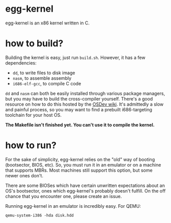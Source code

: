 # egg-kernel
egg-kernel is an x86 kernel written in C.

# how to build?
Building the kernel is easy, just run `build.sh`. However, it has a few dependencies:

* `dd`, to write files to disk image
* `nasm`, to assemble assembly
* `i686-elf-gcc`, to compile C code

`dd` and `nasm` can both be easily installed through various package managers, but you may have to build the cross-compiler yourself. There's a good resource on how to do this hosted by the [OSDev wiki](https://wiki.osdev.org/GCC_Cross-Compiler). It's admittedly a slow and painful process, so you may want to find a prebuilt i686-targeting toolchain for your host OS.

**The Makefile isn't finished yet. You can't use it to compile the kernel.**

# how to run?
For the sake of simplicity, egg-kernel relies on the "old" way of booting (bootsector, BIOS, etc). So, you must run it in an emulator or on a machine that supports MBRs. Most machines still support this option, but some newer ones don't.

There are some BIOSes which have certain unwritten expectations about an OS's bootsector, ones which egg-kernel's probably doesn't fulfill. On the off chance that you encounter one, please create an issue.

Running egg-kernel in an emulator is incredibly easy. For QEMU:

```
qemu-system-i386 -hda disk.hdd
```
